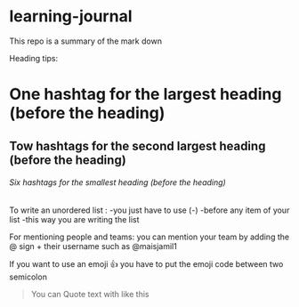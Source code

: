 # learning-journal
This repo is a summary of the mark down

Heading tips:
# One hashtag for the largest heading (before the heading)
## Tow hashtags for the second largest heading (before the heading)
###### Six hashtags for the smallest heading (before the heading)

To write an unordered list :
-you just have to use (-) 
-before any item of your list 
-this way you are writing the list 

For mentioning people and teams:
you can mention your team by adding the @ sign + their username such as
@maisjamil1


If you want to use an emoji :+1: 
you have to put the emoji code between two semicolon 


>You can Quote  text with like this
